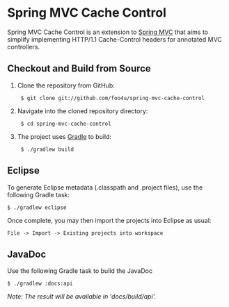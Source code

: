 # Spring MVC Cache Control

Spring MVC Cache Control is an extension to [Spring MVC][spring_mvc] that aims to simplify implementing HTTP/1.1 Cache-Control headers for annotated MVC controllers.

## Checkout and Build from Source

1. Clone the repository from GitHub:

		$ git clone git://github.com/foo4u/spring-mvc-cache-control

2. Navigate into the cloned repository directory:

		$ cd spring-mvc-cache-control

3. The project uses [Gradle][gradle] to build:

		$ ./gradlew build

## Eclipse

To generate Eclipse metadata (.classpath and .project files), use the following Gradle task:

	$ ./gradlew eclipse

Once complete, you may then import the projects into Eclipse as usual:

	File -> Import -> Existing projects into workspace

## JavaDoc

Use the following Gradle task to build the JavaDoc

	$ ./gradlew :docs:api

_Note: The result will be available in 'docs/build/api'._

[spring_mvc]: http://static.springsource.org/spring/docs/current/spring-framework-reference/html/mvc.html
[gradle]: http://gradle.org/
